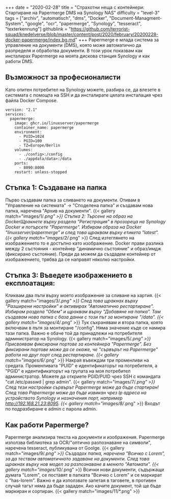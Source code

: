 +++
date = "2020-02-28"
title = "Страхотни неща с контейнери: Стартиране на Papermerge DMS на Synology NAS"
difficulty = "level-3"
tags = ["archiv", "automatisch", "dms", "Docker", "Document-Managment-System", "google", "ocr", "papermerge", "Synology", "tesseract", "texterkennung"]
githublink = "https://github.com/terrorist-squad/knedelverse/blob/master/content/post/2020/february/20200228-docker-papermerge/index.bg.md"
+++
Papermerge е млада система за управление на документи (DMS), която може автоматично да разпределя и обработва документи. В този урок показвам как инсталирах Papermerge на моята дискова станция Synology и как работи DMS.
## Възможност за професионалисти
Като опитен потребител на Synology можете, разбира се, да влезете в системата с помощта на SSH и да инсталирате цялата инсталация чрез файла Docker Compose.
```
version: "2.1"
services:
  papermerge:
    image: ghcr.io/linuxserver/papermerge
    container_name: papermerge
    environment:
      - PUID=1024
      - PGID=100
      - TZ=Europe/Berlin
    volumes:
      - ./config>:/config
      - ./appdata/data>:/data
    ports:
      - 8090:8000
    restart: unless-stopped

```

## Стъпка 1: Създаване на папка
Първо създавам папка за сливането на документи. Отивам в "Управление на системата" -> "Споделена папка" и създавам нова папка, наречена "Архив на документи".
{{< gallery match="images/1/*.png" >}}
Стъпка 2: Търсене на образ на DockerЩракнете върху раздела "Регистрация" в прозореца на Synology Docker и потърсете "Papermerge". Избирам образа на Docker "linuxserver/papermerge" и след това щраквам върху етикета "latest".
{{< gallery match="images/2/*.png" >}}
След изтеглянето на изображението то е достъпно като изображение. Docker прави разлика между 2 състояния - контейнер "динамично състояние" и образ/имдж (фиксирано състояние). Преди да можем да създадем контейнер от изображението, трябва да се направят няколко настройки.
## Стъпка 3: Въведете изображението в експлоатация:
Кликвам два пъти върху моето изображение за сливане на хартия.
{{< gallery match="images/3/*.png" >}}
След това щракнах върху "Разширени настройки" и активирах "Автоматично рестартиране". Избирам раздела "Обем" и щраквам върху "Добавяне на папка". Там създавам нова папка с база данни с този път за монтиране "/data".
{{< gallery match="images/4/*.png" >}}
Тук съхранявам и втора папка, която включвам в пътя за монтиране "/config". Няма значение къде се намира тази папка. Важно е обаче той да принадлежи на потребителя администратор на Synology.
{{< gallery match="images/5/*.png" >}}
Присвоявам фиксирани портове за контейнера "Papermerge". Без фиксирани портове може да се окаже, че "сървърът на Papermerge" работи на друг порт след рестартиране.
{{< gallery match="images/6/*.png" >}}
Накрая въвеждам три променливи на средата. Променливата "PUID" е идентификаторът на потребителя, а "PGID" е идентификаторът на групата на моя потребител администратор. Можете да откриете PGID/PUID чрез SSH с командата "cat /etc/passwd | grep admin".
{{< gallery match="images/7/*.png" >}}
След тези настройки сървърът Papermerge може да бъде стартиран! След това Papermerge може да бъде извикан чрез Ip адреса на устройството Synology и назначения порт, например http://192.168.21.23:8095.
{{< gallery match="images/8/*.png" >}}
Входът по подразбиране е admin с парола admin.
## Как работи Papermerge?
Papermerge анализира текста на документи и изображения. Papermerge използва библиотека за OCR/"оптично разпознаване на символи", наречена tesseract, публикувана от Goolge.
{{< gallery match="images/9/*.png" >}}
Създадох папка, наречена "Всичко с Lorem", за да тествам автоматичното задаване на документи. След това щракнах върху нов модел за разпознаване в менюто "Автомати".
{{< gallery match="images/10/*.png" >}}
Всички нови документи, съдържащи думата "Lorem", се поставят в папката "Всичко с Lorem" и се маркират с "has-lorem". Важно е да използвате запетая в таговете, в противен случай тагът няма да бъде зададен. Ако качите документ, той ще бъде маркиран и сортиран.
{{< gallery match="images/11/*.png" >}}
